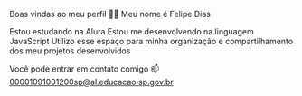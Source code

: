 Boas vindas ao meu perfil 💙💙
Meu nome é Felipe Dias

Estou estudando na Alura
Estou me desenvolvendo na linguagem JavaScript
Utilizo esse espaço para minha organização e compartilhamento dos meu projetos desenvolvidos

Você pode entrar em contato comigo 📫
00001091001200sp@al.educacao.sp.gov.br

